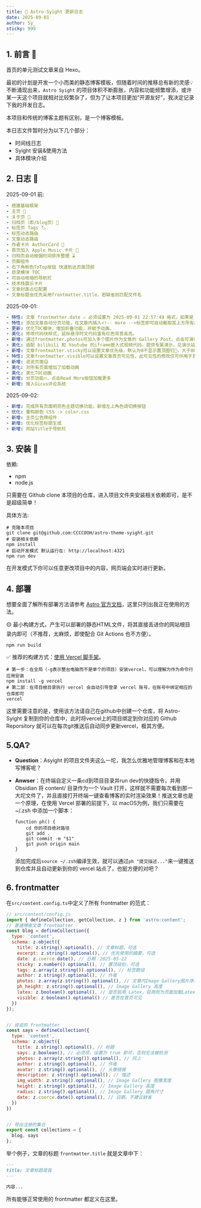 ```yaml
---
title: 🚀 Astro-Syight 更新日志
date: 2025-09-01
author: Sy_
sticky: 999
---
```



## 1. 前言 📄

首页的单元测试文章来自 Hexo。

最初的计划是开发一个小而美的静态博客模板，但随着时间的推移总有新的灵感💡不断涌现出来，`Astro Syight` 的项目体积不断膨胀，内容和功能频繁增添，或许某一天这个项目就相对比较繁杂了，但为了让本项目更加“开源友好”，我决定记录下我的开发日志。

<!-- more -->

本项目和传统的博客主题有区别，是一个博客模板。

本日志文件暂时分为以下几个部分：
- 时间线日志
- Syight 安装&使用方法
- 具体模块介绍

## 2. 日志 📔

2025-09-01 前:
```yml
- 搭建基础框架 
- 主页 📄
- 关于页 📄
- 归档页（即/blog页）📄
- 标签页 Tags 🏷️
- 标签动态路由
- 文章动态路由
- 作者卡片 AuthorCard 👤
- 首页加入 Apple Music 卡片 🎵
- 归档页自动根据时间排序整理 ⌛️
- 页脚组件
- 右下角粉色ToTop按钮 快速到达页面顶部
- 目录模块 TOC
- 可自动收缩的导航栏
- 技术栈展示卡片
- 文章封面占位配置
- 文章标题会优先采用frontmatter.title，若缺省则匹配文件名
```

2025-09-01:
```yml
- 特性: 文章 frontmatter.date ⚠️ 必须设置为 2025-09-01 22:57:49 格式，如果是 2025-9-1 则会报错。
- 特性: 添加文章自动分页功能，在文章内插入<!-- more -->标签即可自动截取其上方所有内容作为摘要。 ⚠️ 必须严格为<!-- more -->，如果是<!--more-->则不行，后续我会优化这一点。文章摘要优先级为: p.data?.excerpt || p.data?.description || more 分割内容
- 更新: 优化TOC模块，增加折叠功能，并赋予动画。
- 美化: 修改代码块样式，鼠标悬浮时文代码富有红色背景高亮。
- 新增: 通过frontmatter.photos可加入多个图片作为文章的 Gallery Post，点击可滑动。
- 美化: 适配 bilibili 和 Youtube 的iframe嵌入式视频代码，提供专属演示，见演示站点 Videos 一文。
- 新增: 文章frontmatter.sticky可以设置文章优先级，默认为0不显示置顶图钉📌，大于0时按照其值大小排序。
- 特性: 文章frontmatter.visible可以设置文章首页可见性，此可见性的修改仅可作用于首页文章列表，不在归档中生效
- 新增: 说说页面😋
- 美化: 对所有页面增加了加载动画
- 美化: 美化TOC动画
- 新增: 分页功能🔥，点击Read More按钮加载更多
- 新增: 接入Gicus评论系统
```

2025-09-02:
```yml
- 新增: 完成所有页面明亮色主题切换功能，新增左上角色调切换按钮
- 优化: 重构颜色 CSS -> color.css
- 新增: 主页公告牌组件
- 新增: 优化标签标题生成
- 新增: 网站title于导航栏
```

## 3. 安装 🚀

依赖:
- npm
- node.js

只需要在 Github clone 本项目的仓库，进入项目文件夹安装相关依赖即可，是不是超级简单！

具体方法:

```
# 克隆本项目
git clone git@github.com:CCCCOOH/astro-theme-syight.git
# 安装相关依赖
npm install
# 启动开发模式 默认运行在: http://localhost:4321
npm run dev
```

在开发模式下你可以任意更改项目中的内容，网页端会实时进行更新。

## 4. 部署

想要全面了解所有部署方法请参考 [Astro 官方文档](https://docs.astro.build/en/guides/deploy/vercel/)，这里只列出我正在使用的方法。

🟡 最小构建方式，产生可以部署的静态HTML文件，将其直接丢进你的网站根目录内即可（不推荐，太麻烦，即使配合 Git Actions 也不方便）。

```
npm run build
```

✅ 推荐的构建方式：[使用 Vercel 脚手架](https://docs.astro.build/en/guides/deploy/vercel/)。

```
# 第一步：在全局（-g表示整台电脑而不是单个的项目）安装vercel，可以理解为作为命令行应用安装
npm install -g vercel
# 第二部：在项目根目录执行 vercel 会自动引导登录 vercel 账号，在账号中绑定相应的仓库即可
vercel
```

这里需要注意的是，使用该方法请自己在github中创建一个仓库，将 Astro-Syight 复制到你的仓库中，此时将vercel上的项目绑定到你对应的 Github Reporsitory 就可以在每次git推送后自动同步更新vercel，极其方便。


## 5.QA❔

- **Question**：Asyight 的项目文件夹这么一坨，我怎么优雅地管理博客和在本地写博客呢？
- **Anwser**：在终端自定义一条cd到项目目录并run dev的快捷指令，并用 Obsidian 将 content/ 目录作为一个 Vault 打开，这样就不需要每次看到那一大坨文件了，并且直接打开终端一键查看博客的实时渲染效果！推送文章也是一个原理，在使用 Vercel 部署的前提下，以 macOS为例，我们只需要在 ~/.zsh 中添加一个脚本：
	
	```shell
	function ph() {
		cd 你的项目绝对路径
		git add .
		git commit -m "$1"
		git push origin main
	}
	```
	添加完成后`source ~/.zsh`编译生效，就可以通过`ph "提交描述..."`来一键推送到仓库并且自动更新到你的 vercel 站点了，也挺方便的对吧？


## 6. frontmatter

在`src/content.config.ts`中定义了所有 frontmatter 的范式：

```js
// src/content/config.js
import { defineCollection, getCollection, z } from 'astro:content';
// 普通博客文章 frontmatter
const blog = defineCollection({
  type: 'content',
  schema: z.object({
    title: z.string().optional(), // 文章标题，可选
    excerpt: z.string().optional(), // 优先使用的摘要，可选
    date: z.coerce.date(), // 日期：2025-05-22
    sticky: z.number().optional(), // 置顶级别，可选
    tags: z.array(z.string()).optional(), // 标签数组
    author: z.string().optional(), // 作者
    photos: z.array(z.string()).optional(), // 文章内Image Gallery图片序列
    ph_height: z.string().optional(), // Image Gallery 高度
    latex: z.boolean().optional(), // 是否启用 Latex，启用则为页面加载Latex相关资源
    visible: z.boolean().optional() // 是否在首页可见
  })
});


// 说说的 frontmatter
const says = defineCollection({
  type: 'content',
  schema: z.object({
    title: z.string().optional(), // 标题
    says: z.boolean(), // 必须项，设置为 true 即可，否则无法被检测
    photos: z.array(z.string()).optional(), // 同上
    author: z.string().optional(), // 作者
    avatar: z.string().optional(), // 头像链接
    description: z.string().optional(), // 描述
    img_width: z.string().optional(), // Image Gallery 图像宽度
    height: z.string().optional(), // Image Gallery 高度
    radius: z.string().optional(), // Image Gallery 圆角尺寸
    date: z.coerce.date().optional(), // 日期，不建议缺省
  })
})


// 导出注册的集合
export const collections = {
  blog, says
};

```

举个例子，文章的标题 `frontmatter.title` 就是文章中下：

```markdown
---
title: 文章标题是我
---

内容...
```

所有能够正常使用的 frontmatter 都定义在这里。
